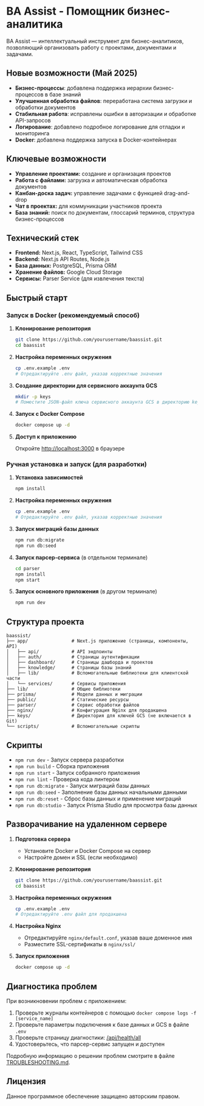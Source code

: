 # BA Assist - Помощник бизнес-аналитика

BA Assist — интеллектуальный инструмент для бизнес-аналитиков, позволяющий организовать работу с проектами, документами и задачами.

## Новые возможности (Май 2025)

- **Бизнес-процессы**: добавлена поддержка иерархии бизнес-процессов в базе знаний
- **Улучшенная обработка файлов**: переработана система загрузки и обработки документов
- **Стабильная работа**: исправлены ошибки в авторизации и обработке API-запросов
- **Логирование**: добавлено подробное логирование для отладки и мониторинга
- **Docker**: добавлена поддержка запуска в Docker-контейнерах

## Ключевые возможности

- **Управление проектами:** создание и организация проектов
- **Работа с файлами:** загрузка и автоматическая обработка документов
- **Канбан-доска задач:** управление задачами с функцией drag-and-drop
- **Чат в проектах:** для коммуникации участников проекта
- **База знаний:** поиск по документам, глоссарий терминов, структура бизнес-процессов

## Технический стек

- **Frontend:** Next.js, React, TypeScript, Tailwind CSS
- **Backend:** Next.js API Routes, Node.js
- **База данных:** PostgreSQL, Prisma ORM
- **Хранение файлов:** Google Cloud Storage
- **Сервисы:** Parser Service (для извлечения текста)

## Быстрый старт

### Запуск в Docker (рекомендуемый способ)

1. **Клонирование репозитория**
   ```bash
   git clone https://github.com/yourusername/baassist.git
   cd baassist
   ```

2. **Настройка переменных окружения**
   ```bash
   cp .env.example .env
   # Отредактируйте .env файл, указав корректные значения
   ```

3. **Создание директории для сервисного аккаунта GCS**
   ```bash
   mkdir -p keys
   # Поместите JSON-файл ключа сервисного аккаунта GCS в директорию keys/
   ```

4. **Запуск с Docker Compose**
   ```bash
   docker compose up -d
   ```

5. **Доступ к приложению**
   
   Откройте [http://localhost:3000](http://localhost:3000) в браузере

### Ручная установка и запуск (для разработки)

1. **Установка зависимостей**
   ```bash
   npm install
   ```

2. **Настройка переменных окружения**
   ```bash
   cp .env.example .env
   # Отредактируйте .env файл, указав корректные значения
   ```

3. **Запуск миграций базы данных**
   ```bash
   npm run db:migrate
   npm run db:seed
   ```

4. **Запуск парсер-сервиса** (в отдельном терминале)
   ```bash
   cd parser
   npm install
   npm start
   ```

5. **Запуск основного приложения** (в другом терминале)
   ```bash
   npm run dev
   ```

## Структура проекта

```
baassist/
├── app/                # Next.js приложение (страницы, компоненты, API)
│   ├── api/            # API эндпоинты
│   ├── auth/           # Страницы аутентификации
│   ├── dashboard/      # Страницы дашборда и проектов
│   ├── knowledge/      # Страницы базы знаний
│   ├── lib/            # Вспомогательные библиотеки для клиентской части
│   └── services/       # Сервисы приложения
├── lib/                # Общие библиотеки
├── prisma/             # Модели данных и миграции
├── public/             # Статические ресурсы
├── parser/             # Сервис обработки файлов
├── nginx/              # Конфигурация Nginx для продакшена
├── keys/               # Директория для ключей GCS (не включается в Git)
└── scripts/            # Вспомогательные скрипты
```

## Скрипты

- `npm run dev` - Запуск сервера разработки
- `npm run build` - Сборка приложения
- `npm run start` - Запуск собранного приложения
- `npm run lint` - Проверка кода линтером
- `npm run db:migrate` - Запуск миграций базы данных
- `npm run db:seed` - Заполнение базы данных начальными данными
- `npm run db:reset` - Сброс базы данных и применение миграций
- `npm run db:studio` - Запуск Prisma Studio для просмотра базы данных

## Разворачивание на удаленном сервере

1. **Подготовка сервера**
   - Установите Docker и Docker Compose на сервер
   - Настройте домен и SSL (если необходимо)

2. **Клонирование репозитория**
   ```bash
   git clone https://github.com/yourusername/baassist.git
   cd baassist
   ```

3. **Настройка переменных окружения**
   ```bash
   cp .env.example .env
   # Отредактируйте .env файл для продакшена
   ```

4. **Настройка Nginx**
   - Отредактируйте `nginx/default.conf`, указав ваше доменное имя
   - Разместите SSL-сертификаты в `nginx/ssl/`

5. **Запуск приложения**
   ```bash
   docker compose up -d
   ```

## Диагностика проблем

При возникновении проблем с приложением:

1. Проверьте журналы контейнеров с помощью `docker compose logs -f [service_name]`
2. Проверьте параметры подключения к базе данных и GCS в файле `.env`
3. Проверьте страницу диагностики: [/api/health/all](/api/health/all)
4. Удостоверьтесь, что парсер-сервис запущен и доступен

Подробную информацию о решении проблем смотрите в файле [TROUBLESHOOTING.md](TROUBLESHOOTING.md).

## Лицензия

Данное программное обеспечение защищено авторским правом.
